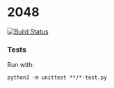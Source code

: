 # 2048

[![Build Status](https://travis-ci.org/joseronierison/2048.svg?branch=master)](https://travis-ci.org/joseronierison/2048)


### Tests

Run with:

```
python3 -m unittest **/*-test.py
```

